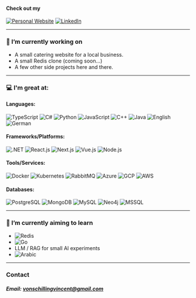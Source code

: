 #### Check out my 
[![Personal Website](https://img.shields.io/badge/website-000000?style=for-the-badge&logo=About.me&logoColor=white)](https://www.vincentvonschilling.com) [![LinkedIn](https://img.shields.io/badge/LinkedIn-0077B5?style=for-the-badge&logo=linkedin&logoColor=white)](https://www.linkedin.com/in/vincent-von-schilling-6baa2b214)

---
### 🔭 I’m currently working on
  - A small catering website for a local business.
  - A small Redis clone (coming soon...)
  - A few other side projects here and there.

---
### 💻 I'm great at:
#### Languages:
![TypeScript](https://img.shields.io/badge/TypeScript-007ACC?style=for-the-badge&logo=typescript&logoColor=white) ![C#](https://img.shields.io/badge/C%23-5C2D91?style=for-the-badge&logo=c-sharp&logoColor=white) ![Python](https://img.shields.io/badge/Python-14354C?style=for-the-badge&logo=python&logoColor=white) ![JavaScript](https://img.shields.io/badge/JavaScript-yellow?style=for-the-badge&logo=JavaScript&logoColor=white) ![C++](https://img.shields.io/badge/C%2B%2B-00599C?style=for-the-badge&logo=c%2B%2B&logoColor=white) ![Java](https://img.shields.io/badge/Java-ED8B00?style=for-the-badge&logo=openjdk&logoColor=white) ![English](https://img.shields.io/badge/English-366192?style=for-the-badge) ![German](https://img.shields.io/badge/German-grey?style=for-the-badge)
#### Frameworks/Platforms:
![.NET](https://img.shields.io/badge/.NET-5C2D91?style=for-the-badge&logo=.net&logoColor=white) ![React.js](https://img.shields.io/badge/React-20232A?style=for-the-badge&logo=react&logoColor=white) ![Next.js](https://img.shields.io/badge/Next.js-000?logo=nextdotjs&logoColor=fff&style=for-the-badge) ![Vue.js](https://img.shields.io/badge/Vue.js-35495E?style=for-the-badge&logo=vue.js&logoColor=white) ![Node.js](https://img.shields.io/badge/Node.js-43853D?style=for-the-badge&logo=node.js&logoColor=white)
#### Tools/Services:
![Docker](https://img.shields.io/badge/docker-%230db7ed.svg?style=for-the-badge&logo=docker&logoColor=white) ![Kubernetes](https://img.shields.io/badge/kubernetes-%23326ce5.svg?style=for-the-badge&logo=kubernetes&logoColor=white) ![RabbitMQ](https://img.shields.io/badge/rabbitmq-%23FF6600.svg?&style=for-the-badge&logo=rabbitmq&logoColor=white) ![Azure](https://img.shields.io/badge/Azure-0089D6?style=for-the-badge&logo=microsoft-azure&logoColor=white) ![GCP](https://img.shields.io/badge/GCP-4285F4?style=for-the-badge&logo=google-cloud&logoColor=white) ![AWS](https://img.shields.io/badge/AWS-232F3E?style=for-the-badge&logo=amazon-aws&logoColor=white) 
#### Databases:
![PostgreSQL](https://img.shields.io/badge/PostgreSQL-316192?style=for-the-badge&logo=postgresql&logoColor=white) ![MongoDB](https://img.shields.io/badge/MongoDB-4EA94B?style=for-the-badge&logo=mongodb&logoColor=white) ![MySQL](https://img.shields.io/badge/MySQL-00000F?style=for-the-badge&logo=mysql&logoColor=white) ![Neo4j](https://img.shields.io/badge/Neo4j-018bff?style=for-the-badge&logo=neo4j&logoColor=white) ![MSSQL](https://img.shields.io/badge/MSSQL-CC2927?style=for-the-badge&logo=microsoft-sql-server&logoColor=white)

---
### 🌱 I’m currently aiming to learn
  - ![Redis](https://img.shields.io/badge/redis-%23DD0031.svg?&style=for-the-badge&logo=redis&logoColor=white)
  - ![Go](https://img.shields.io/badge/Go-14354C?style=for-the-badge&logo=go&logoColor=white)
  - LLM / RAG for small AI experiments
  - ![Arabic](https://img.shields.io/badge/Arabic-darkgreen?style=for-the-badge)

---
### Contact
##### Email: vonschillingvincent@gmail.com
